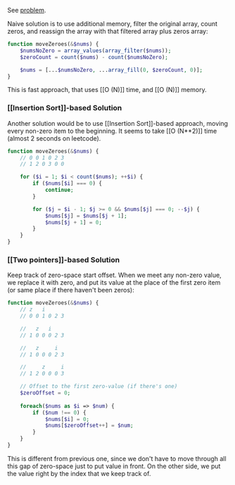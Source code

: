 See [problem](https://leetcode.com/problems/move-zeroes/description/?envType=study-plan-v2&envId=leetcode-75).

Naive solution is to use additional memory, filter the original array, count zeros, and reassign the array with that filtered array plus zeros array:

```php
function moveZeroes(&$nums) {
    $numsNoZero = array_values(array_filter($nums));
    $zeroCount = count($nums) - count($numsNoZero);

    $nums = [...$numsNoZero, ...array_fill(0, $zeroCount, 0)];
}
```

This is fast approach, that uses [[O (N)]] time, and [[O (N)]] memory.

### [[Insertion Sort]]-based Solution

Another solution would be to use [[Insertion Sort]]-based approach, moving every non-zero item to the beginning. 
It seems to take [[O (N**2)]] time (almost 2 seconds on leetcode).

```php
function moveZeroes(&$nums) {
    // 0 0 1 0 2 3
    // 1 2 0 3 0 0

    for ($i = 1; $i < count($nums); ++$i) {
        if ($nums[$i] === 0) {
            continue;
        }

        for ($j = $i - 1; $j >= 0 && $nums[$j] === 0; --$j) {
            $nums[$j] = $nums[$j + 1];
            $nums[$j + 1] = 0;
        }
    }
}
```

### [[Two pointers]]-based Solution

Keep track of zero-space start offset. When we meet any non-zero value, we replace it with zero, and put its value at the place of the first zero item (or same place if there haven't been zeros):

```php
function moveZeroes(&$nums) {
    // z   i
    // 0 0 1 0 2 3

    //   z   i
    // 1 0 0 0 2 3

    //   z     i
    // 1 0 0 0 2 3

    //     z     i
    // 1 2 0 0 0 3

	// Offset to the first zero-value (if there's one)
	$zeroOffset = 0;
	
	foreach($nums as $i => $num) {
	    if ($num !== 0) {
	        $nums[$i] = 0;
	        $nums[$zeroOffset++] = $num;
	    }
	}
}
```

This is different from previous one, since we don't have to move through all this gap of zero-space just to put value in front. On the other side, we put the value right by the index that we keep track of.